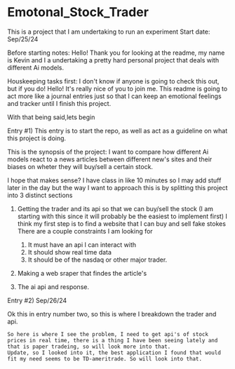 # Emotonal_Stock_Trader
This is a project that I am undertaking to run an experiment
Start date: Sep/25/24

Before starting notes:
Hello! Thank you for looking at the readme, my name is Kevin and I a undertaking a pretty hard personal project that deals with different Ai models.

Houskeeping tasks first:
I don't know if anyone is going to check this out, but if you do! Hello! It's really nice of you to join me.
This readme is going to act more like a journal entries just so that I can keep an emotional feelings and tracker until I finish this project.

With that being said,lets begin


Entry #1) 
This entry is to start the repo, as well as act as a guideline on what this project is doing.

This is the synopsis of the project:
	I want to compare how different Ai models react to a news articles between different new's sites and their biases on wheter they will buy/sell a certain stock.

I hope that makes sense?
I have class in like 10 minutes so I may add stuff later in the day but the way I want to approach this is by splitting this project into 3 distinct sections

1) Getting the trader and its api so that we can buy/sell the stock (I am starting with this since it will probably be the easiest to implement first)
	I think my first step is to find a website that I can buy and sell fake stokes
	There are a couple constraints I am looking for
	1) It must have an api I can interact with
	2) It should show real time data
	3) It should be of the nasdaq or other major trader.
		


2) Making a web sraper that findes the article's
3) The ai api and response.


Entry #2) Sep/26/24

Ok this in entry number two, so this is where I breakdown the trader and api.

	So here is where I see the problem, I need to get api's of stock prices in real time, there is a thing I have been seeing lately and that is paper tradeing, so will look more into that.
	Update, so I looked into it, the best application I found that would fit my need seems to be TD-ameritrade. So will look into that.   
